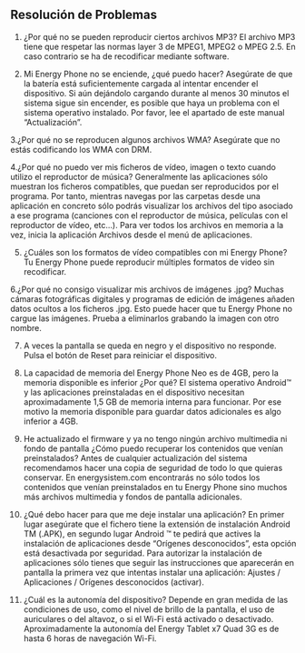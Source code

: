 ## Resolución de Problemas

1. ¿Por qué no se pueden reproducir ciertos archivos MP3?
El archivo MP3 tiene que respetar las normas layer 3 de MPEG1, MPEG2 o MPEG 2.5. En caso contrario se ha
de recodificar mediante software.

2. Mi Energy Phone no se enciende, ¿qué puedo hacer?
Asegúrate de que la batería está suficientemente cargada al intentar encender el dispositivo. Si aún
dejándolo cargando durante al menos 30 minutos el sistema sigue sin encender, es posible que haya un
problema con el sistema operativo instalado. Por favor, lee el apartado de este manual “Actualización”.

3.¿Por qué no se reproducen algunos archivos WMA?
Asegúrate que no estás codificando los WMA con DRM.

4.¿Por qué no puedo ver mis ficheros de vídeo, imagen o texto cuando utilizo el reproductor de música?
Generalmente las aplicaciones sólo muestran los ficheros compatibles, que puedan ser reproducidos por
el programa. Por tanto, mientras navegas por las carpetas desde una aplicación en concreto sólo podrás
visualizar los archivos del tipo asociado a ese programa (canciones con el reproductor de música, películas
con el reproductor de vídeo, etc...).
Para ver todos los archivos en memoria a la vez, inicia la aplicación Archivos desde el menú de aplicaciones.

5. ¿Cuáles son los formatos de vídeo compatibles con mi Energy Phone?
Tu Energy Phone puede reproducir múltiples formatos de video sin recodificar.

6.¿Por qué no consigo visualizar mis archivos de imágenes .jpg?
Muchas cámaras fotográficas digitales y programas de edición de imágenes añaden datos ocultos a los
ficheros .jpg. Esto puede hacer que tu Energy Phone no cargue las imágenes. Prueba a eliminarlos grabando
la imagen con otro nombre.

7. A veces la pantalla se queda en negro y el dispositivo no responde.
Pulsa el botón de Reset para reiniciar el dispositivo.

8. La capacidad de memoria del Energy Phone Neo es de 4GB, pero la memoria disponible es inferior ¿Por
qué?
El sistema operativo Android™ y las aplicaciones preinstaladas en el dispositivo necesitan aproximadamente
1,5 GB de memoria interna para funcionar. Por ese motivo la memoria disponible para guardar datos
adicionales es algo inferior a 4GB.

9. He actualizado el firmware y ya no tengo ningún archivo multimedia ni fondo de pantalla ¿Cómo puedo recuperar los
contenidos que venían preinstalados?
Antes de cualquier actualización del sistema recomendamos hacer una copia de seguridad de todo lo que
quieras conservar.
En energysistem.com encontrarás no sólo todos los contenidos que venían preinstalados en tu Energy
Phone sino muchos más archivos multimedia y fondos de pantalla adicionales.

10. ¿Qué debo hacer para que me deje instalar una aplicación?
En primer lugar asegúrate que el fichero tiene la extensión de instalación Android TM (.APK), en segundo lugar
Android ™ te pedirá que actives la instalación de aplicaciones desde “Orígenes desconocidos”, esta opción
está desactivada por seguridad.
Para autorizar la instalación de aplicaciones sólo tienes que seguir las instrucciones que aparecerán en
pantalla la primera vez que intentas instalar una aplicación: Ajustes / Aplicaciones / Orígenes desconocidos
(activar).

11. ¿Cuál es la autonomía del dispositivo?
Depende en gran medida de las condiciones de uso, como el nivel de brillo de la pantalla, el uso de auriculares
o del altavoz, o si el Wi-Fi está activado o desactivado. Aproximadamente la autonomía del Energy Tablet x7
Quad 3G es de hasta 6 horas de navegación Wi-Fi.
